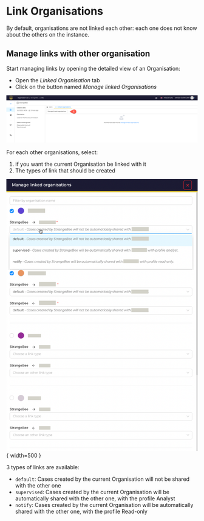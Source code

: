 # Link Organisations

By default, organisations are not linked each other: each one does not know about the others on the instance.

## Manage links with other organisation

Start managing links by opening the detailed view of an Organisation:

* Open the *Linked Organisation* tab
* Click on the button named *Manage linked Organisations*

![](./images/organisation-links-2.png)

For each other organisations, select:

1. if you want the current Organisation be linked with it
2. The types of link that should be created
  
![](./images/organisation-links-1.png){ width=500 }


3 types of links are available: 

* `default`: Cases created by the current Organisation will not be shared with the other one
* `supervised`: Cases created by the current Organisation will be automatically shared with the other one, with the profile Analyst
* `notify`: Cases created by the current Organisation will be automatically shared with the other one, with the profile Read-only